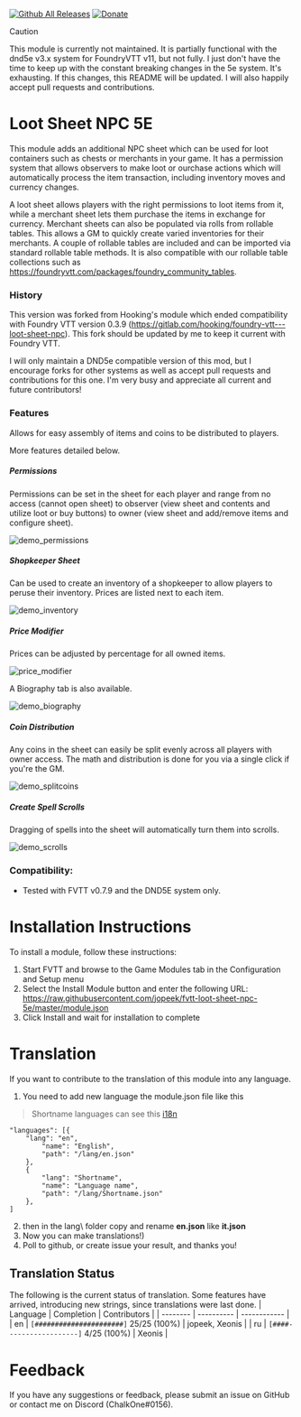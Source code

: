 [![Github All Releases](https://img.shields.io/github/downloads/jopeek/fvtt-loot-sheet-npc-5e/total.svg)]() [![Donate](https://img.shields.io/badge/Donate-BuyMeACoffee-green.svg)](https://www.buymeacoffee.com/ChalkOne)
> [!CAUTION]
> This module is currently not maintained. It is partially functional with the dnd5e v3.x system for FoundryVTT v11, but not fully. I just don't have the time to keep up with the constant breaking changes in the 5e system. It's exhausting. If this changes, this README will be updated. I will also happily accept pull requests and contributions.
# Loot Sheet NPC 5E

This module adds an additional NPC sheet which can be used for loot containers such as chests or merchants in your game. It has a permission system that allows observers to make loot or ourchase actions which will automatically process the item transaction, including inventory moves and currency changes. 

A loot sheet allows players with the right permissions to loot items from it, while a merchant sheet lets them purchase the items in exchange for currency. Merchant sheets can also be populated via rolls from rollable tables. This allows a GM to quickly create varied inventories for their merchants. A couple of rollable tables are included and can be imported via standard rollable table methods. It is also compatible with our rollable table collections such as https://foundryvtt.com/packages/foundry_community_tables.

### History

This version was forked from Hooking's module which ended compatibility with Foundry VTT version 0.3.9 (https://gitlab.com/hooking/foundry-vtt---loot-sheet-npc). This fork should be updated by me to keep it current with Foundry VTT.

I will only maintain a DND5e compatible version of this mod, but I encourage forks for other systems as well as accept pull requests and contributions for this one. I'm very busy and appreciate all current and future contributors!

### Features

Allows for easy assembly of items and coins to be distributed to players.

More features detailed below.

##### Permissions
Permissions can be set in the sheet for each player and range from no access (cannot open sheet) to observer (view sheet and contents and utilize loot or buy buttons) to owner (view sheet and add/remove items and configure sheet).

![demo_permissions](https://thumbs.gfycat.com/CaringWildKoi-size_restricted.gif)

##### Shopkeeper Sheet
Can be used to create an inventory of a shopkeeper to allow players to peruse their inventory. Prices are listed next to each item.

![demo_inventory](https://raw.githubusercontent.com/jopeek/fvtt-loot-sheet-npc-5e/master/images/demo_inventory.jpg)

##### Price Modifier
Prices can be adjusted by percentage for all owned items.

![price_modifier](https://thumbs.gfycat.com/WelloffFortunateInganue-size_restricted.gif)

A Biography tab is also available.

![demo_biography](https://raw.githubusercontent.com/jopeek/fvtt-loot-sheet-npc-5e/master/images/demo_biography.jpg)

##### Coin Distribution
Any coins in the sheet can easily be split evenly across all players with owner access. The math and distribution is done for you via a single click if you're the GM.

![demo_splitcoins](https://thumbs.gfycat.com/ElementaryDependentGalapagosdove-size_restricted.gif)

##### Create Spell Scrolls
Dragging of spells into the sheet will automatically turn them into scrolls.

![demo_scrolls](https://thumbs.gfycat.com/LividAccurateFluke-size_restricted.gif)

### Compatibility:
- Tested with FVTT v0.7.9 and the DND5E system only.

# Installation Instructions

To install a module, follow these instructions:

1. Start FVTT and browse to the Game Modules tab in the Configuration and Setup menu
2. Select the Install Module button and enter the following URL: https://raw.githubusercontent.com/jopeek/fvtt-loot-sheet-npc-5e/master/module.json
3. Click Install and wait for installation to complete 

# Translation
If you want to contribute to the translation of this module into any language.
1. You need to add new language the module.json file like this
    
> Shortname languages can see this  [i18n](https://www.w3.org/International/O-charset-lang.html)  
``` 
"languages": [{
    "lang": "en",
        "name": "English",
        "path": "/lang/en.json"
    },
    {
        "lang": "Shortname",
        "name": "Language name",
        "path": "/lang/Shortname.json"
    },
]
```
2. then in the lang\ folder copy and rename **en.json** like **it.json** 
3. Now you can make translations!)
4. Poll to github, or create issue your result, and thanks you!

## Translation Status

The following is the current status of translation. Some features have arrived, introducing new strings, since translations were last done.
| Language | Completion | Contributors |
| -------- | ---------- | ------------ |
| en    | `[######################]` 25/25 (100%) | jopeek, Xeonis |
| ru    | `[####------------------]` 4/25 (100%) | Xeonis |


# Feedback

If you have any suggestions or feedback, please submit an issue on GitHub or contact me on Discord (ChalkOne#0156).
